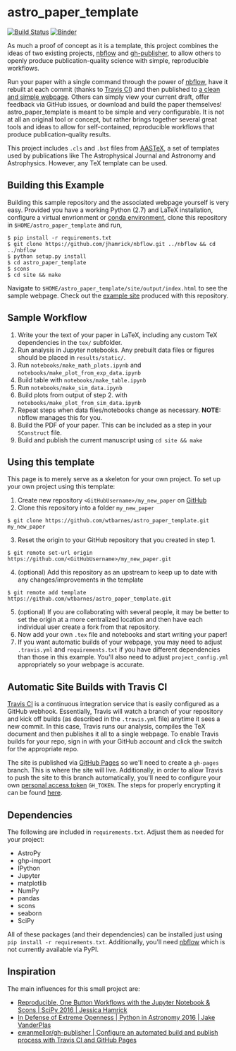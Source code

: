 # astro_paper_template
[![Build Status](https://travis-ci.org/wtbarnes/astro_paper_template.svg?branch=master)](https://travis-ci.org/wtbarnes/astro_paper_template)
[![Binder](http://mybinder.org/badge.svg)](http://mybinder.org:/repo/wtbarnes/astro_paper_template)

As much a proof of concept as it is a template, this project combines the ideas of two existing projects, [nbflow](https://github.com/jhamrick/nbflow) and [gh-publisher](https://github.com/ewanmellor/gh-publisher), to allow others to openly produce publication-quality science with simple, reproducible workflows.

Run your paper with a single command through the power of [nbflow](https://github.com/jhamrick/nbflow), have it rebuilt at each commit (thanks to [Travis CI](https://travis-ci.org/)) and then published to [a clean and simple webpage](https://wtbarnes.github.io/astro_paper_template/). Others can simply view your current draft, offer feedback via GitHub issues, or download and build the paper themselves! astro_paper_template is meant to be simple and very configurable. It is not at all an original tool or concept, but rather brings together several great tools and ideas to allow for self-contained, reproducible workflows that produce publication-quality results.

This project includes `.cls` and `.bst` files from [AASTeX](http://journals.aas.org/authors/aastex.html), a set of templates used by publications like The Astrophysical Journal and Astronomy and Astrophysics. However, any TeX template can be used.

## Building this Example
Building this sample repository and the associated webpage yourself is very easy. Provided you have a working Python (2.7) and LaTeX installation, configure a virtual envrionment or [conda environment](http://conda.pydata.org/docs/using/envs.html), clone this repository in `$HOME/astro_paper_template` and run,
```Shell
$ pip install -r requirements.txt
$ git clone https://github.com/jhamrick/nbflow.git ../nbflow && cd ../nbflow
$ python setup.py install
$ cd astro_paper_template
$ scons
$ cd site && make
```
Navigate to `$HOME/astro_paper_template/site/output/index.html` to see the sample webpage. Check out the [example site](https://wtbarnes.github.io/astro_paper_template/) produced with this repository.

## Sample Workflow
1. Write your the text of your paper in LaTeX, including any custom TeX dependencies in the `tex/` subfolder.
2. Run analysis in Jupyter notebooks. Any prebuilt data files or figures should be placed in `results/static/`.
  1. Run `notebooks/make_math_plots.ipynb` and `notebooks/make_plot_from_exp_data.ipynb`
  2. Build table with `notebooks/make_table.ipynb`
  3. Run `notebooks/make_sim_data.ipynb`
  4. Build plots from output of step 2. with `notebooks/make_plot_from_sim_data.ipynb`
  6. Repeat steps when data files/notebooks change as necessary. **NOTE:** nbflow manages this for you.
3. Build the PDF of your paper. This can be included as a step in your `SConstruct` file.
4. Build and publish the current manuscript using `cd site && make`

## Using this template
This page is to merely serve as a skeleton for your own project. To set up your own project using this template:

1. Create new repository `<GitHubUsername>/my_new_paper` on [GitHub](https://github.com/)
2. Clone this repository into a folder `my_new_paper`

  ```Shell
  $ git clone https://github.com/wtbarnes/astro_paper_template.git my_new_paper
  ```
3. Reset the origin to your GitHub repository that you created in step 1.

  ```Shell
  $ git remote set-url origin https://github.com/<GitHubUsername>/my_new_paper.git
  ```
4. (optional) Add this repository as an upstream to keep up to date with any changes/improvements in the template

  ```Shell
  $ git remote add template https://github.com/wtbarnes/astro_paper_template.git
  ```
5. (optional) If you are collaborating with several people, it may be better to set the origin at a more centralized location and then have each individual user create a fork from that repository.
6. Now add your own `.tex` file and notebooks and start writing your paper!
7. If you want automatic builds of your webpage, you may need to adjust `.travis.yml` and `requirements.txt` if you have different dependencies than those in this example. You'll also need to adjust `project_config.yml` appropriately so your webpage is accurate.

## Automatic Site Builds with Travis CI
[Travis CI](https://travis-ci.org/) is a continuous integration service that is easily configured as a GitHub webhook. Essentially, Travis will watch a branch of your repository and kick off builds (as described in the `.travis.yml` file) anytime it sees a new commit. In this case, Travis runs our analysis, compiles the TeX document and then publishes it all to a single webpage. To enable Travis builds for your repo, sign in with your GitHub account and click the switch for the appropriate repo.

The site is published via [GitHub Pages](https://pages.github.com/) so we'll need to create a `gh-pages` branch. This is where the site will live. Additionally, in order to allow Travis to push the site to this branch automatically, you'll need to configure your own [personal access token](https://help.github.com/articles/creating-an-access-token-for-command-line-use/) `GH_TOKEN`. The steps for properly encrypting it can be found [here](http://blog.mathieu-leplatre.info/publish-your-pelican-blog-on-github-pages-via-travis-ci.html).

## Dependencies
The following are included in `requirements.txt`. Adjust them as needed for your project:

* AstroPy
* ghp-import
* IPython
* Jupyter
* matplotlib
* NumPy
* pandas
* scons
* seaborn
* SciPy

All of these packages (and their dependencies) can be installed just using `pip install -r requirements.txt`. Additionally, you'll need [nbflow](https://github.com/jhamrick/nbflow) which is not currently available via PyPI.

## Inspiration
The main influences for this small project are:

* [Reproducible, One Button Workflows with the Jupyter Notebook & Scons | SciPy 2016 | Jessica Hamrick](https://www.youtube.com/watch?v=Fc2W930NJs8)
* [In Defense of Extreme Openness | Python in Astronomy 2016 | Jake VanderPlas](https://speakerdeck.com/jakevdp/in-defense-of-extreme-openness)
* [ewanmellor/gh-publisher | Configure an automated build and publish process with Travis CI and GitHub Pages](https://github.com/ewanmellor/gh-publisher)
